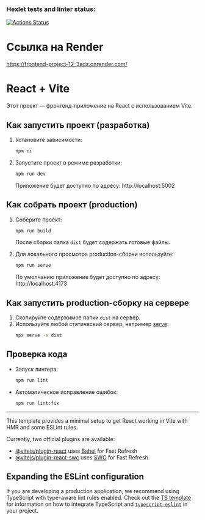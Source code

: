 ### Hexlet tests and linter status:
[![Actions Status](https://github.com/maeeee19/frontend-project-12/actions/workflows/hexlet-check.yml/badge.svg)](https://github.com/maeeee19/frontend-project-12/actions)

# Ссылка на Render
https://frontend-project-12-3adz.onrender.com/

# React + Vite

Этот проект — фронтенд-приложение на React с использованием Vite.

## Как запустить проект (разработка)

1. Установите зависимости:
   ```bash
   npm ci
   ```
2. Запустите проект в режиме разработки:
   ```bash
   npm run dev
   ```
   Приложение будет доступно по адресу: http://localhost:5002

## Как собрать проект (production)

1. Соберите проект:
   ```bash
   npm run build
   ```
   После сборки папка `dist` будет содержать готовые файлы.

2. Для локального просмотра production-сборки используйте:
   ```bash
   npm run serve
   ```
   По умолчанию приложение будет доступно по адресу: http://localhost:4173

## Как запустить production-сборку на сервере

1. Скопируйте содержимое папки `dist` на сервер.
2. Используйте любой статический сервер, например [serve](https://www.npmjs.com/package/serve):
   ```bash
   npx serve -s dist
   ```

## Проверка кода

- Запуск линтера:
  ```bash
  npm run lint
  ```
- Автоматическое исправление ошибок:
  ```bash
  npm run lint:fix
  ```

---

This template provides a minimal setup to get React working in Vite with HMR and some ESLint rules.

Currently, two official plugins are available:

- [@vitejs/plugin-react](https://github.com/vitejs/vite-plugin-react/blob/main/packages/plugin-react) uses [Babel](https://babeljs.io/) for Fast Refresh
- [@vitejs/plugin-react-swc](https://github.com/vitejs/vite-plugin-react/blob/main/packages/plugin-react-swc) uses [SWC](https://swc.rs/) for Fast Refresh

## Expanding the ESLint configuration

If you are developing a production application, we recommend using TypeScript with type-aware lint rules enabled. Check out the [TS template](https://github.com/vitejs/vite/tree/main/packages/create-vite/template-react-ts) for information on how to integrate TypeScript and [`typescript-eslint`](https://typescript-eslint.io) in your project.
